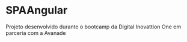 # SPAAngular 
Projeto desenvolvido durante o bootcamp da Digital Inovattion One em parceria com a Avanade
